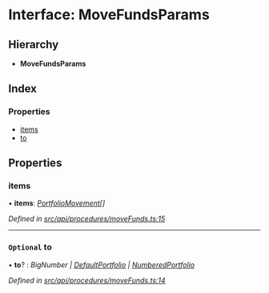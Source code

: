 # Interface: MoveFundsParams

## Hierarchy

* **MoveFundsParams**

## Index

### Properties

* [items](movefundsparams.md#items)
* [to](movefundsparams.md#optional-to)

## Properties

###  items

• **items**: *[PortfolioMovement](portfoliomovement.md)[]*

*Defined in [src/api/procedures/moveFunds.ts:15](https://github.com/PolymathNetwork/polymesh-sdk/blob/05b527a2/src/api/procedures/moveFunds.ts#L15)*

___

### `Optional` to

• **to**? : *BigNumber | [DefaultPortfolio](../classes/defaultportfolio.md) | [NumberedPortfolio](../classes/numberedportfolio.md)*

*Defined in [src/api/procedures/moveFunds.ts:14](https://github.com/PolymathNetwork/polymesh-sdk/blob/05b527a2/src/api/procedures/moveFunds.ts#L14)*
